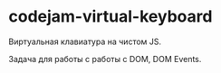 # codejam-virtual-keyboard

Виртуальная клавиатура на чистом JS.


Задача для работы с работы с DOM, DOM Events.
